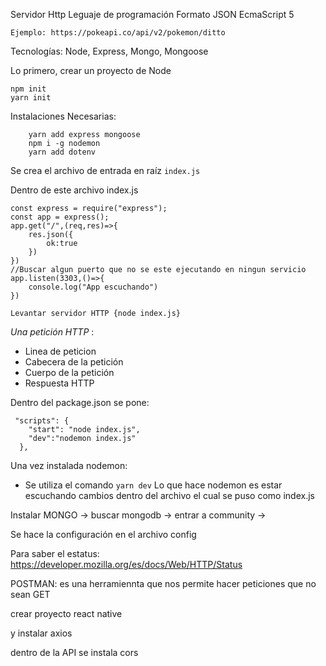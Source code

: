 Servidor Http
Leguaje de programación
Formato JSON
EcmaScript 5

```
Ejemplo: https://pokeapi.co/api/v2/pokemon/ditto
```

Tecnologías: Node, Express, Mongo, Mongoose

Lo primero, crear un proyecto de Node
```
npm init
yarn init
```

Instalaciones Necesarias:
```
	yarn add express mongoose
	npm i -g nodemon
	yarn add dotenv
```

Se crea el archivo de entrada en raíz
`index.js`

Dentro de este archivo index.js
```
const express = require("express");
const app = express();
app.get("/",(req,res)=>{
    res.json({
        ok:true
    })
})
//Buscar algun puerto que no se este ejecutando en ningun servicio
app.listen(3303,()=>{
    console.log("App escuchando")
})
```

`Levantar servidor HTTP {node index.js}`

*Una petición HTTP* :
- Linea de peticion
- Cabecera de la petición
- Cuerpo de la petición
- Respuesta HTTP

Dentro del package.json se pone:
```
 "scripts": {
    "start": "node index.js",
    "dev":"nodemon index.js"
  },
```

Una vez instalada nodemon: 
- Se utiliza el comando ``yarn dev``
Lo que hace nodemon es estar escuchando cambios dentro del archivo el cual se puso como index.js

Instalar MONGO
-> buscar mongodb
-> entrar a community
-> 

Se hace la configuración en el archivo config



Para saber el estatus: https://developer.mozilla.org/es/docs/Web/HTTP/Status

POSTMAN: es una herramiennta que nos permite hacer peticiones que no sean GET

crear proyecto react native

y instalar axios

dentro de la API se instala cors
